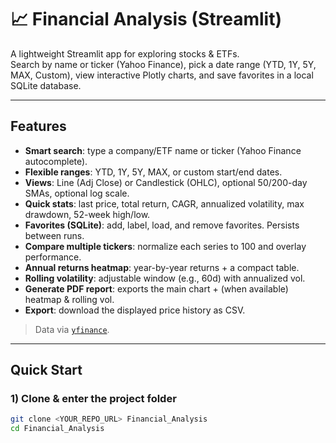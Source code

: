 # 📈 Financial Analysis (Streamlit)

A lightweight Streamlit app for exploring stocks & ETFs.  
Search by name or ticker (Yahoo Finance), pick a date range (YTD, 1Y, 5Y, MAX, Custom), view interactive Plotly charts, and save favorites in a local SQLite database.

---

## Features

- **Smart search**: type a company/ETF name or ticker (Yahoo Finance autocomplete).
- **Flexible ranges**: YTD, 1Y, 5Y, MAX, or custom start/end dates.
- **Views**: Line (Adj Close) or Candlestick (OHLC), optional 50/200-day SMAs, optional log scale.
- **Quick stats**: last price, total return, CAGR, annualized volatility, max drawdown, 52-week high/low.
- **Favorites (SQLite)**: add, label, load, and remove favorites. Persists between runs.
- **Compare multiple tickers**: normalize each series to 100 and overlay performance.
- **Annual returns heatmap**: year-by-year returns + a compact table.
- **Rolling volatility**: adjustable window (e.g., 60d) with annualized vol.
- **Generate PDF report**: exports the main chart + (when available) heatmap & rolling vol.
- **Export**: download the displayed price history as CSV.


> Data via [`yfinance`](https://github.com/ranaroussi/yfinance).

---

## Quick Start

### 1) Clone & enter the project folder
```bash
git clone <YOUR_REPO_URL> Financial_Analysis
cd Financial_Analysis
